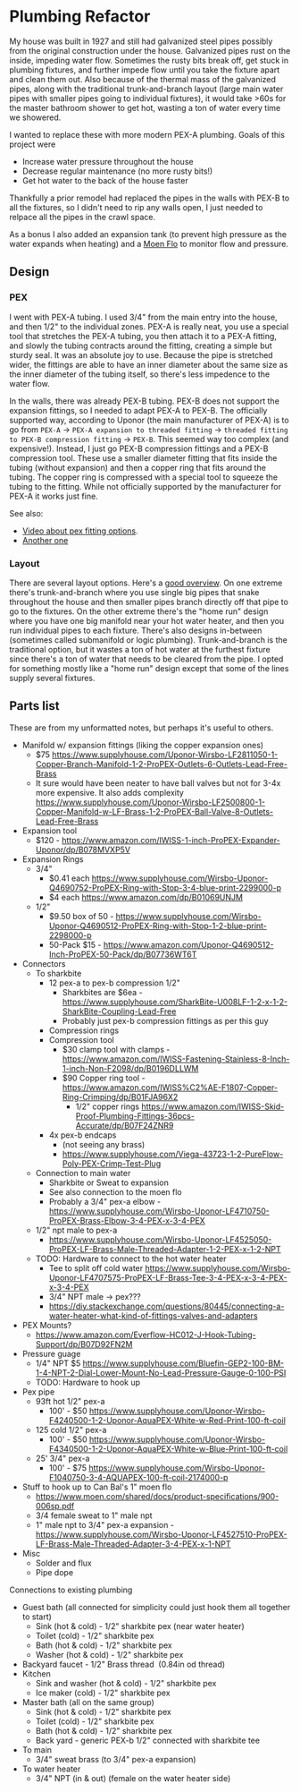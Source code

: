 # Plumbing Refactor

My house was built in 1927 and still had galvanized steel pipes possibly from the original construction under the house. Galvanized pipes rust on the inside, impeding water flow. Sometimes the rusty bits break off, get stuck in plumbing fixtures, and further impede flow until you take the fixture apart and clean them out. Also because of the thermal mass of the galvanized pipes, along with the traditional trunk-and-branch layout (large main water pipes with smaller pipes going to individual fixtures), it would take >60s for the master bathroom shower to get hot, wasting a ton of water every time we showered.

I wanted to replace these with more modern PEX-A plumbing. Goals of this project were

* Increase water pressure throughout the house
* Decrease regular maintenance (no more rusty bits!)
* Get hot water to the back of the house faster

Thankfully a prior remodel had replaced the pipes in the walls with PEX-B to all the fixtures, so I didn't need to rip any walls open, I just needed to relpace all the pipes in the crawl space.

As a bonus I also added an expansion tank (to prevent high pressure as the water expands when heating) and a [Moen Flo](https://www.moen.com/flo) to monitor flow and pressure.

## Design

### PEX

I went with PEX-A tubing. I used 3/4" from the main entry into the house, and then 1/2" to the individual zones. PEX-A is really neat, you use a special tool that stretches the PEX-A tubing, you then attach it to a PEX-A fitting, and slowly the tubing contracts around the fitting, creating a simple but sturdy seal. It was an absolute joy to use. Because the pipe is stretched wider, the fittings are able to have an inner diameter about the same size as the inner diameter of the tubing itself, so there's less impedence to the water flow.

In the walls, there was already PEX-B tubing. PEX-B does not support the expansion fittings, so I needed to adapt PEX-A to PEX-B. The officially supported way, according to Uponor (the main manufacturer of PEX-A) is to go from `PEX-A` -> `PEX-A expansion to threaded fitting` -> `threaded fitting to PEX-B compression fitting` -> `PEX-B`. This seemed way too complex (and expensive!). Instead, I just go PEX-B compression fittings and a PEX-B compression tool. These use a smaller diameter fitting that fits inside the tubing (without expansion) and then a copper ring that fits around the tubing. The copper ring is compressed with a special tool to squeeze the tubing to the fitting. While not officially supported by the manufacturer for PEX-A it works just fine.

See also:
* [Video about pex fitting options](https://youtu.be/PaouJskWAXc).
* [Another one](https://youtu.be/xCwxbT_hhFQ)

### Layout

There are several layout options. Here's a [good overview](https://www.finehomebuilding.com/2009/03/02/three-designs-for-pex-plumbing-systems). On one extreme there's trunk-and-branch where you use single big pipes that snake throughout the house and then smaller pipes branch directly off that pipe to go to the fixtures. On the other extreme there's the "home run" design where you have one big manifold near your hot water heater, and then you run individual pipes to each fixture. There's also designs in-between (sometimes called submanifold or logic plumbing). Trunk-and-branch is the traditional option, but it wastes a ton of hot water at the furthest fixture since there's a ton of water that needs to be cleared from the pipe. I opted for something mostly like a "home run" design except that some of the lines supply several fixtures.

## Parts list

These are from my unformatted notes, but perhaps it's useful to others.

- Manifold w/ expansion fittings (liking the copper expansion ones)
	- $75 https://www.supplyhouse.com/Uponor-Wirsbo-LF2811050-1-Copper-Branch-Manifold-1-2-ProPEX-Outlets-6-Outlets-Lead-Free-Brass
    - It sure would have been neater to have ball valves but not for 3-4x more expensive. It also adds complexity https://www.supplyhouse.com/Uponor-Wirsbo-LF2500800-1-Copper-Manifold-w-LF-Brass-1-2-ProPEX-Ball-Valve-8-Outlets-Lead-Free-Brass
- Expansion tool
	- $120 - https://www.amazon.com/IWISS-1-inch-ProPEX-Expander-Uponor/dp/B078MVXP5V
- Expansion Rings
	- 3/4" 
		- $0.41 each https://www.supplyhouse.com/Wirsbo-Uponor-Q4690752-ProPEX-Ring-with-Stop-3-4-blue-print-2299000-p
		- $4 each https://www.amazon.com/dp/B01069UNJM
	- 1/2"
		- $9.50 box of 50 - https://www.supplyhouse.com/Wirsbo-Uponor-Q4690512-ProPEX-Ring-with-Stop-1-2-blue-print-2298000-p
		- 50-Pack $15 - https://www.amazon.com/Uponor-Q4690512-Inch-ProPEX-50-Pack/dp/B07736WT6T
- Connectors
	- To sharkbite
		- 12 pex-a to pex-b compression 1/2"
			- Sharkbites are $6ea - https://www.supplyhouse.com/SharkBite-U008LF-1-2-x-1-2-SharkBite-Coupling-Lead-Free
			- Probably just pex-b compression fittings as per this guy
		- Compression rings
		- Compression tool
			- $30 clamp tool with clamps - https://www.amazon.com/IWISS-Fastening-Stainless-8-Inch-1-inch-Non-F2098/dp/B0196DLLWM
			- $90 Copper ring tool - https://www.amazon.com/IWISS%C2%AE-F1807-Copper-Ring-Crimping/dp/B01FJA96X2
				- 1/2" copper rings https://www.amazon.com/IWISS-Skid-Proof-Plumbing-Fittings-36pcs-Accurate/dp/B07F24ZNR9
		- 4x pex-b endcaps
			- (not seeing any brass)
			- https://www.supplyhouse.com/Viega-43723-1-2-PureFlow-Poly-PEX-Crimp-Test-Plug
	- Connection to main water
		- Sharkbite or Sweat to expansion
		- See also connection to the moen flo
		- Probably a 3/4" pex-a elbow - https://www.supplyhouse.com/Wirsbo-Uponor-LF4710750-ProPEX-Brass-Elbow-3-4-PEX-x-3-4-PEX
	- 1/2" npt male to pex-a
		- https://www.supplyhouse.com/Wirsbo-Uponor-LF4525050-ProPEX-LF-Brass-Male-Threaded-Adapter-1-2-PEX-x-1-2-NPT
	- TODO: Hardware to connect to the hot water heater
		- Tee to split off cold water https://www.supplyhouse.com/Wirsbo-Uponor-LF4707575-ProPEX-LF-Brass-Tee-3-4-PEX-x-3-4-PEX-x-3-4-PEX
		- 3/4" NPT male -> pex???
		- https://diy.stackexchange.com/questions/80445/connecting-a-water-heater-what-kind-of-fittings-valves-and-adapters
- PEX Mounts?
	- https://www.amazon.com/Everflow-HC012-J-Hook-Tubing-Support/dp/B07D92FN2M
- Pressure guage
	- 1/4" NPT $5 https://www.supplyhouse.com/Bluefin-GEP2-100-BM-1-4-NPT-2-Dial-Lower-Mount-No-Lead-Pressure-Gauge-0-100-PSI
	- TODO: Hardware to hook up
- Pex pipe
	- 93ft hot 1/2" pex-a
		- 100' - $50 https://www.supplyhouse.com/Uponor-Wirsbo-F4240500-1-2-Uponor-AquaPEX-White-w-Red-Print-100-ft-coil
	- 125 cold 1/2" pex-a
		- 100' - $50 https://www.supplyhouse.com/Uponor-Wirsbo-F4340500-1-2-Uponor-AquaPEX-White-w-Blue-Print-100-ft-coil
	- 25' 3/4" pex-a
		- 100' - $75 https://www.supplyhouse.com/Wirsbo-Uponor-F1040750-3-4-AQUAPEX-100-ft-coil-2174000-p
- Stuff to hook up to Can Bal's 1" moen flo
	- https://www.moen.com/shared/docs/product-specifications/900-006sp.pdf
	- 3/4 female sweat to 1" male npt
	- 1" male npt to 3/4" pex-a expansion - https://www.supplyhouse.com/Wirsbo-Uponor-LF4527510-ProPEX-LF-Brass-Male-Threaded-Adapter-3-4-PEX-x-1-NPT
- Misc
	- Solder and flux
	- Pipe dope

Connections to existing plumbing
- Guest bath (all connected for simplicity could just hook them all together to start)
	- Sink (hot & cold) - 1/2" sharkbite pex (near water heater)
	- Toilet (cold) - 1/2" sharkbite pex
	- Bath (hot & cold) - 1/2" sharkbite pex
	- Washer (hot & cold) - 1/2" sharkbite pex 
- Backyard faucet - 1/2" Brass thread  (0.84in od thread)
- Kitchen
	- Sink and washer (hot & cold) - 1/2" sharkbite pex
	- Ice maker (cold) - 1/2" sharkbite pex
- Master bath (all on the same group)
	- Sink (hot & cold) - 1/2" sharkbite pex
	- Toilet (cold) - 1/2" sharkbite pex
	- Bath (hot & cold) - 1/2" sharkbite pex
	- Back yard - generic PEX-b 1/2" connected with sharkbite tee
- To main
	- 3/4" sweat brass (to 3/4" pex-a expansion)
- To water heater
	- 3/4" NPT (in & out) (female on the water heater side)
